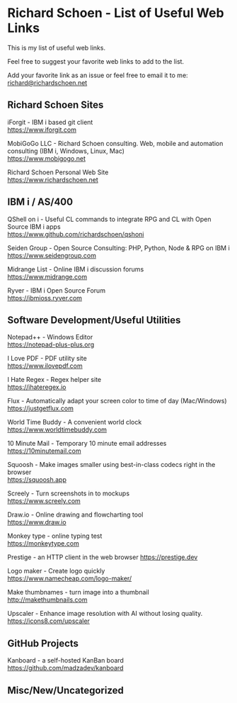 # Richard Schoen - List of Useful Web Links
This is my list of useful web links.

Feel free to suggest your favorite web links to add to the list.  

Add your favorite link as an issue or feel free to email it to me: richard@richardschoen.net

## Richard Schoen Sites
iForgit - IBM i based git client  
https://www.iforgit.com  

MobiGoGo LLC - Richard Schoen consulting. Web, mobile and automation consulting (IBM i, Windows, Linux, Mac)  
https://www.mobigogo.net  

Richard Schoen Personal Web Site  
https://www.richardschoen.net

## IBM i / AS/400

QShell on i - Useful CL commands to integrate RPG and CL with Open Source IBM i apps  
https://www.github.com/richardschoen/qshoni

Seiden Group - Open Source Consulting: PHP, Python, Node & RPG on IBM i  
https://www.seidengroup.com  

Midrange List  - Online IBM i discussion forums  
https://www.midrange.com  

Ryver - IBM i Open Source Forum  
https://ibmioss.ryver.com



## Software Development/Useful Utilities
Notepad++ - Windows Editor  
https://notepad-plus-plus.org  

I Love PDF - PDF utility site  
https://www.ilovepdf.com  

I Hate Regex - Regex helper site  
https://ihateregex.io  

Flux - Automatically adapt your screen color to time of day (Mac/Windows)  
https://justgetflux.com  

World Time Buddy - A convenient world clock  
https://www.worldtimebuddy.com

10 Minute Mail - Temporary 10 minute email addresses  
https://10minutemail.com

Squoosh - Make images smaller using best-in-class codecs right in the browser  
https://squoosh.app

Screely - Turn screenshots in to mockups  
https://www.screely.com

Draw.io - Online drawing and flowcharting tool   
https://www.draw.io

Monkey type - online typing test  
https://monkeytype.com

Prestige - an HTTP client in the web browser
https://prestige.dev

Logo maker - Create logo quickly  
https://www.namecheap.com/logo-maker/

Make thumbnames - turn image into a thumbnail  
http://makethumbnails.com  

Upscaler - Enhance image resolution with AI without losing quality.  
https://icons8.com/upscaler


## GitHub Projects
Kanboard - a self-hosted KanBan board  
https://github.com/madzadev/kanboard



## Misc/New/Uncategorized


